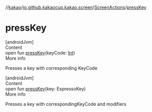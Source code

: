 //[kakao](../../../index.md)/[io.github.kakaocup.kakao.screen](../index.md)/[ScreenActions](index.md)/[pressKey](press-key.md)



# pressKey  
[androidJvm]  
Content  
open fun [pressKey](press-key.md)(keyCode: [Int](https://kotlinlang.org/api/latest/jvm/stdlib/kotlin/-int/index.html))  
More info  


Presses a key with corresponding KeyCode

  


[androidJvm]  
Content  
open fun [pressKey](press-key.md)(key: EspressoKey)  
More info  


Presses a key with correspondingKeyCode and modifiers

  



